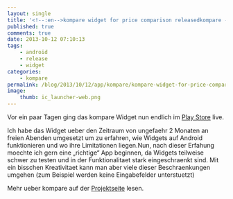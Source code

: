 ```yaml
---
layout: single
title: '<!--:en-->kompare widget for price comparison releasedkompare - ein Widget zum einfachen vergleichen von Preisen released'
published: true
comments: true
date: 2013-10-12 07:10:13
tags:
    - android
    - release
    - widget
categories:
    - kompare
permalink: /blog/2013/10/12/app/kompare/kompare-widget-for-price-comparison-released
image:
    thumb: ic_launcher-web.png
---
```

Vor ein paar Tagen ging das kompare Widget nun endlich im [Play Store][1] live. 

Ich habe das Widget ueber den Zeitraum von ungefaehr 2 Monaten an freien Abenden umgesetzt um zu erfahren, wie Widgets auf Android funktionieren und wo ihre Limitationen liegen.Nun, nach dieser Erfahung moechte ich gern eine &#8222;richtige&#8220; App beginnen, da Widgets teilweise schwer zu testen und in der Funktionalitaet stark eingeschraenkt sind. Mit ein bisschen Kreativitaet kann man aber viele dieser Beschraenkungen umgehen (zum Beispiel werden keine Eingabefelder unterstuetzt)

Mehr ueber kompare auf der [Projektseite][2] lesen.

 [1]: https://play.google.com/store/apps/details?id=net.mediavrog.kompare
 [2]: http://mediavrog.net/blog/project/kompare/